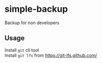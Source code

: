 # simple-backup
Backup for non developers

## Usage
Install `git` cli tool  
Install `git lfs` from https://git-lfs.github.com/
